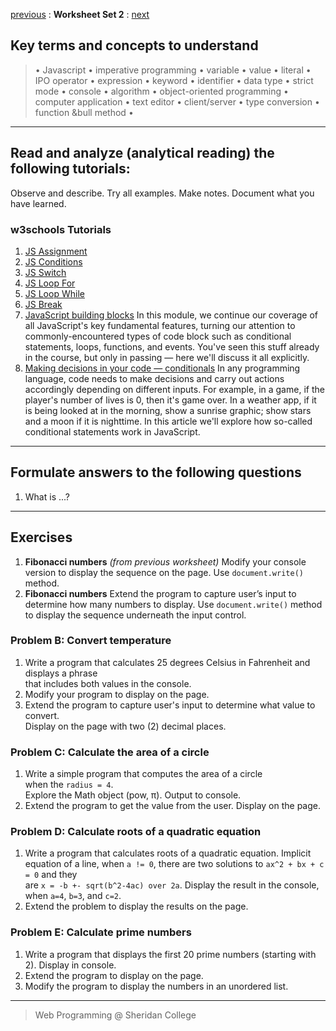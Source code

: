 [previous](set01.md) 
: **Worksheet Set 2**
: [next](set03.md)


## Key terms and concepts to understand
> &bull; Javascript  &bull; imperative programming  &bull; variable  &bull; value  &bull; literal  &bull; IPO operator &bull; expression  &bull; keyword  &bull; identifier  &bull;  data type &bull; strict mode  &bull; console  &bull;  algorithm  &bull; object-oriented programming  &bull; computer application  &bull;  text editor  &bull; client/server  &bull;  type conversion  &bull; function &bull method &bull;
> 
---



## Read and analyze (analytical reading) the following tutorials:
Observe and describe. Try all examples. Make notes. Document what you have learned.

### w3schools Tutorials

1. <a href="https://www.w3schools.com/js/js_assignment.asp" target="_blank">JS Assignment</a>
2. <a target="_blank" href="https://www.w3schools.com/js/js_if_else.asp">JS Conditions</a>
3. <a target="_blank" href="https://www.w3schools.com/js/js_switch.asp">JS Switch</a>
4. <a target="_blank" href="https://www.w3schools.com/js/js_loop_for.asp">JS Loop For</a>
5. <a target="_blank" href="https://www.w3schools.com/js/js_loop_while.asp">JS Loop While</a>
6. <a target="_blank" href="https://www.w3schools.com/js/js_break.asp">JS Break</a>
7. [JavaScript building blocks](https://developer.mozilla.org/en-US/docs/Learn/JavaScript/Building_blocks) In this module, we continue our coverage of all JavaScript's key fundamental features, turning our attention to commonly-encountered types of code block such as conditional statements, loops, functions, and events. You've seen this stuff already in the course, but only in passing — here we'll discuss it all explicitly.
8. [Making decisions in your code — conditionals](https://developer.mozilla.org/en-US/docs/Learn/JavaScript/Building_blocks/conditionals) In any programming language, code needs to make decisions and carry out actions accordingly depending on different inputs. For example, in a game, if the player's number of lives is 0, then it's game over. In a weather app, if it is being looked at in the morning, show a sunrise graphic; show stars and a moon if it is nighttime. In this article we'll explore how so-called conditional statements work in JavaScript.

---

## Formulate answers to the following questions
1. What is ...?
---


## Exercises

1. **Fibonacci numbers** *(from previous worksheet)* Modify your console version to display the sequence on the page. Use `document.write()` method.
2. **Fibonacci numbers** Extend the program to capture user’s input to determine how many numbers to display. Use `document.write()` method to display the sequence underneath the input control. 

### Problem B: Convert temperature

1. Write a program that calculates 25 degrees Celsius in Fahrenheit and displays a phrase\
   that includes both values in the console.
2. Modify your program to display on the page.
3. Extend the program to capture user's input to determine what value to convert.\
   Display on the page with two (2) decimal places.

### Problem C: Calculate the area of a circle

1. Write a simple program that computes the area of a circle \
   when the `radius = 4`.\
   Explore the Math object (pow, π). Output to console.
2. Extend the program to get the value from the user. Display on the page.

### Problem D: Calculate roots of a quadratic equation

1. Write a program that calculates roots of a quadratic equation. Implicit equation of a line,
   when `a != 0`, there are two solutions to `ax^2 + bx + c = 0` and they\
   are `x = -b +- sqrt(b^2-4ac) over 2a`. Display the result in the console,\
   when `a=4`, `b=3`, and `c=2`.
2. Extend the problem to display the results on the page.

### Problem E: Calculate prime numbers

1. Write a program that displays the first 20 prime numbers (starting with 2). Display in console.
2. Extend the program to display on the page.
3. Modify the program to display the numbers in an unordered list.

---



> Web Programming @ Sheridan College
